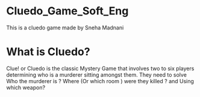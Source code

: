 # Cluedo_Game_Soft_Eng
This is a cluedo game made by Sneha Madnani 
# What is Cluedo?
Clue! or Cluedo is the classic Mystery Game that involves two to six players determining who is a murderer sitting amongst them. They need to solve Who the murderer is ? Where (Or which room ) were they killed ? and Using which weapon?

